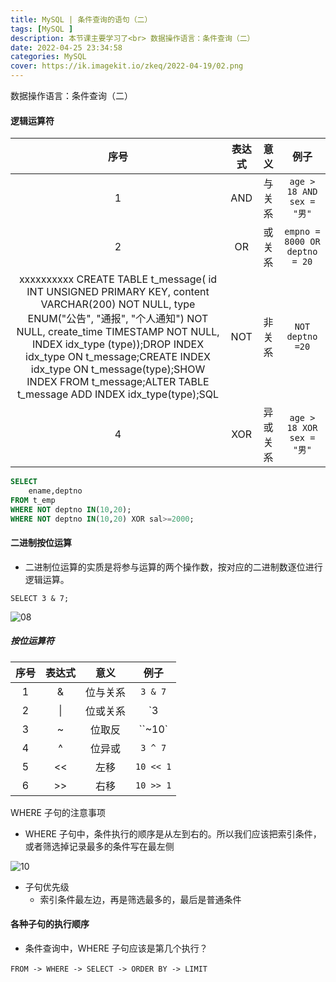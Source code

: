 ```yaml
---
title: MySQL | 条件查询的语句（二）
tags: [MySQL ]
description: 本节课主要学习了<br> 数据操作语言：条件查询（二）
date: 2022-04-25 23:34:58
categories: MySQL 
cover: https://ik.imagekit.io/zkeq/2022-04-19/02.png
---
```


数据操作语言：条件查询（二）

#### 逻辑运算符

|                             序号                             | 表达式 |   意义   |             例子              |
| :----------------------------------------------------------: | :----: | :------: | :---------------------------: |
|                              1                               |  AND   |  与关系  |   `age > 18 AND sex = "男"`   |
|                              2                               |   OR   |  或关系  | `empno = 8000 OR deptno = 20` |
| xxxxxxxxxx CREATE TABLE t_message(    id INT UNSIGNED PRIMARY KEY,    content VARCHAR(200) NOT NULL,    type ENUM("公告", "通报", "个人通知") NOT NULL,    create_time TIMESTAMP NOT NULL,    INDEX idx_type (type));​DROP INDEX idx_type ON t_message;CREATE INDEX idx_type ON t_message(type);SHOW INDEX FROM t_message;ALTER TABLE t_message ADD INDEX idx_type(type);SQL |  NOT   |  非关系  |       `NOT deptno =20`        |
|                              4                               |  XOR   | 异或关系 |   `age > 18 XOR sex = "男"`   |

```SQL
SELECT
	ename,deptno
FROM t_emp
WHERE NOT deptno IN(10,20);
WHERE NOT deptno IN(10,20) XOR sal>=2000;
```

#### 二进制按位运算

- 二进制位运算的实质是将参与运算的两个操作数，按对应的二进制数逐位进行逻辑运算。

```
SELECT 3 & 7;
```

![08](https://ik.imagekit.io/zkeq/2022-04-25/08.png)

##### 按位运算符

| 序号 | 表达式 |   意义   |   例子    |
| :--: | :----: | :------: | :-------: |
|  1   |   &    | 位与关系 |  `3 & 7`  |
|  2   |   \|   | 位或关系 |  `3 | 7`  |
|  3   |   ~    |  位取反  |  ``~10`   |
|  4   |   ^    |  位异或  |  `3 ^ 7`  |
|  5   |   <<   |   左移   | `10 << 1` |
|  6   |   >>   |   右移   | `10 >> 1` |

WHERE 子句的注意事项

- WHERE 子句中，条件执行的顺序是从左到右的。所以我们应该把索引条件，或者筛选掉记录最多的条件写在最左侧

![10](https://ik.imagekit.io/zkeq/2022-04-25/10.png)

- 子句优先级
  - 索引条件最左边，再是筛选最多的，最后是普通条件

#### 各种子句的执行顺序

- 条件查询中，WHERE 子句应该是第几个执行？

​	`FROM -> WHERE -> SELECT -> ORDER BY -> LIMIT`
